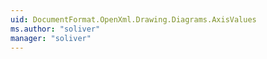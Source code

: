 ```yaml
---
uid: DocumentFormat.OpenXml.Drawing.Diagrams.AxisValues
ms.author: "soliver"
manager: "soliver"
---
```

